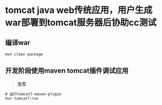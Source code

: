 # tomcat java web传统应用，用户生成war部署到tomcat服务器后协助cc测试

## 编译war
```shell script
mvn clean package
```

## 开发阶段使用maven tomcat插件调试应用
> [参考](https://blog.csdn.net/xiaojin21cen/article/details/78570254)

```shell script
# 运行tomcat7-maven-plugin
mvn tomcat7:run
```
